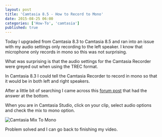 ```yaml
---
layout: post
title: 'Camtasia 8.5 - How to Record to Mono'
date: 2015-08-25 06:00
categories: ['How-To', 'camtasia']
published: true
---
```


Today I upgraded from Camtasia 8.3 to Camtasia 8.5 and ran into an issue with my audio settings only recording to the left speaker.  I know that microphone only records in mono so this was not surprising.

What was surprising is that the audio settings for the Camtasia Recorder were greyed out when using the TREC format.    

In Camtasia 8.3 I could tell the Camtasia Recorder to record in mono so that it would be in both left and right speakers.  

After a little bit of searching I came across this [forum post](https://feedback.techsmith.com/techsmith/topics/audio_settings_greyed_out_disabled) that had the answer at the bottom.  

When you are in Camtasia Studio, click on your clip, select audio options and check the mix to mono option.

![Camtasia Mix To Mono]({{site.url}}/images/Camtasia8_5_MixToMono.png)

Problem solved and I can go back to finishing my video.